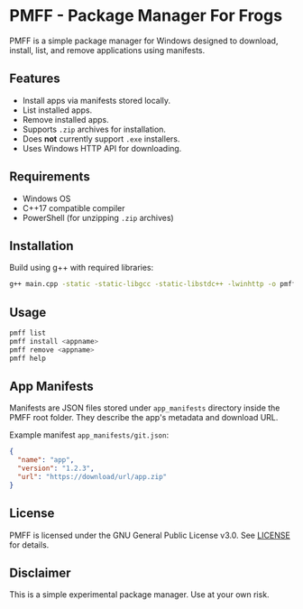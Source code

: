 # PMFF - Package Manager For Frogs

PMFF is a simple package manager for Windows designed to download, install, list, and remove applications using manifests.

## Features

- Install apps via manifests stored locally.
- List installed apps.
- Remove installed apps.
- Supports `.zip` archives for installation.
- Does **not** currently support `.exe` installers.
- Uses Windows HTTP API for downloading.

## Requirements

- Windows OS
- C++17 compatible compiler
- PowerShell (for unzipping `.zip` archives)

## Installation

Build using g++ with required libraries:

```sh
g++ main.cpp -static -static-libgcc -static-libstdc++ -lwinhttp -o pmff.exe
```

## Usage

```sh
pmff list
pmff install <appname>
pmff remove <appname>
pmff help
```

## App Manifests

Manifests are JSON files stored under `app_manifests` directory inside the PMFF root folder. They describe the app's metadata and download URL.

Example manifest `app_manifests/git.json`:

```json
{
  "name": "app",
  "version": "1.2.3",
  "url": "https://download/url/app.zip"
}
```

## License

PMFF is licensed under the GNU General Public License v3.0. See [LICENSE](LICENSE) for details.

## Disclaimer

This is a simple experimental package manager. Use at your own risk.
